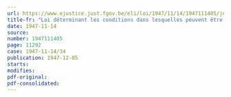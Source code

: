 ```yaml
---
url: https://www.ejustice.just.fgov.be/eli/loi/1947/11/14/1947111405/justel
title-fr: "Loi déterminant les conditions dans lesquelles peuvent être légitimes les enfants dont les parents se sont trouvés, par suite de la guerre, dans l'impossibilité de contracter mariage"
date: 1947-11-14
source:
number: 1947111405
page: 11292
case: 1947-11-14/34
publication: 1947-12-05
starts:
modifies:
pdf-original:
pdf-consolidated:
---
```


